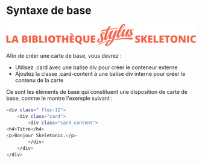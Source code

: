 # Syntaxe de base

![Bannière représentant la bibliothèque Stylus Skeletonic](../assets/skeletonic-stylus-titre.svg)

Afin de créer une carte de base, vous devrez :

-   Utilisez .card avec une balise div pour créer le conteneur externe
-   Ajoutez la classe .card-content à une balise div interne pour créer le contenu de la carte

Ce sont les éléments de base qui constituent une disposition de carte de base, comme le montre l'exemple suivant :

```sh
<div class=" flex-12">
    <div class="card">
        <div class="card-content">
<h4>Titre</h4> 
<p>Bonjour Skeletonic.</p>
        </div>
    </div>
</div>
```
